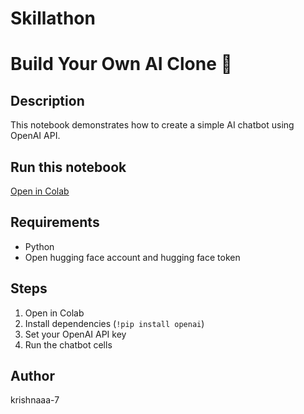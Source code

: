 
# Skillathon
# Build Your Own AI Clone 🤖

## Description
This notebook demonstrates how to create a simple AI chatbot using OpenAI API.

## Run this notebook
[Open in Colab](https://colab.research.google.com/github/krishnaaa-7/Skillathon/blob/main/Build_your_own_ai_clone.ipynb)

## Requirements
- Python
- Open hugging face  account and hugging face token

## Steps
1. Open in Colab
2. Install dependencies (`!pip install openai`)
3. Set your OpenAI API key
4. Run the chatbot cells

## Author
krishnaaa-7
